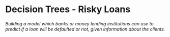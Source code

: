 # Decision Trees - Risky Loans
###### Building a model which banks or money lending institutions can use to predict if a loan will be defaulted or not, given information about the clients.
